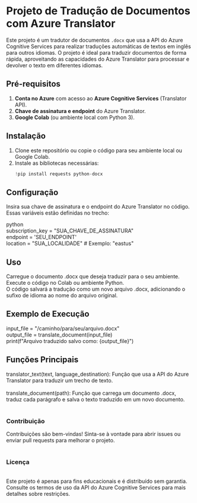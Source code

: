# Projeto de Tradução de Documentos com Azure Translator

Este projeto é um tradutor de documentos `.docx` que usa a API do Azure Cognitive Services para realizar traduções automáticas de textos em inglês para outros idiomas. O projeto é ideal para traduzir documentos de forma rápida, aproveitando as capacidades do Azure Translator para processar e devolver o texto em diferentes idiomas.

## Pré-requisitos

1. **Conta no Azure** com acesso ao **Azure Cognitive Services** (Translator API).
2. **Chave de assinatura e endpoint** do Azure Translator.
3. **Google Colab** (ou ambiente local com Python 3).

## Instalação

1. Clone este repositório ou copie o código para seu ambiente local ou Google Colab.
2. Instale as bibliotecas necessárias:
    ```python
    !pip install requests python-docx
    ```

## Configuração

Insira sua chave de assinatura e o endpoint do Azure Translator no código. Essas variáveis estão definidas no trecho:

python</br>
subscription_key = "SUA_CHAVE_DE_ASSINATURA"</br>
endpoint = 'SEU_ENDPOINT'</br>
location = "SUA_LOCALIDADE"  # Exemplo: "eastus"</br>


## Uso

Carregue o documento .docx que deseja traduzir para o seu ambiente.</br>
Execute o código no Colab ou ambiente Python.</br>
O código salvará a tradução como um novo arquivo .docx, adicionando o sufixo de idioma ao nome do arquivo original.</br>

## Exemplo de Execução

input_file = "/caminho/para/seu/arquivo.docx"</br>
output_file = translate_document(input_file)</br>
print(f"Arquivo traduzido salvo como: {output_file}")</br>

## Funções Principais</br>
translator_text(text, language_destination): Função que usa a API do Azure Translator para traduzir um trecho de texto.</br>
</br>
translate_document(path): Função que carrega um documento .docx, traduz cada parágrafo e salva o texto traduzido em um novo documento.</br>
</br>
### Contribuição</br>

Contribuições são bem-vindas! Sinta-se à vontade para abrir issues ou enviar pull requests para melhorar o projeto.</br>
</br>
### Licença</br>
</br>
Este projeto é apenas para fins educacionais e é distribuído sem garantia. Consulte os termos de uso da API do Azure Cognitive Services para mais detalhes sobre restrições.
